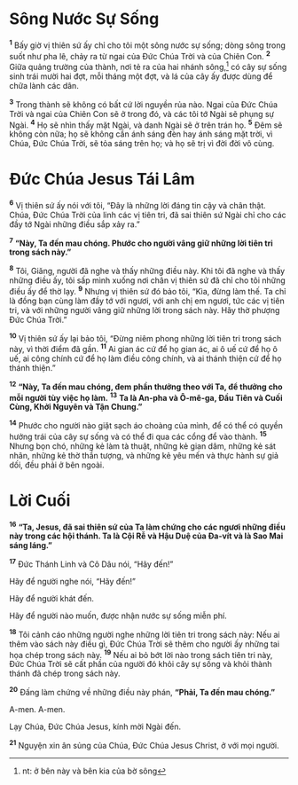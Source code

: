 # Sông Nước Sự Sống
<sup><b>1</b></sup> Bấy giờ vị thiên sứ ấy chỉ cho tôi một sông nước sự sống; dòng sông trong suốt như pha lê, chảy ra từ ngai của Ðức Chúa Trời và của Chiên Con. <sup><b>2</b></sup> Giữa quảng trường của thành, nơi tẻ ra của hai nhánh sông,[^1-3d36c174-0ff4-4c6e-9112-360e78a09490] có cây sự sống sinh trái mười hai đợt, mỗi tháng một đợt, và lá của cây ấy được dùng để chữa lành các dân.

<sup><b>3</b></sup> Trong thành sẽ không có bất cứ lời nguyền rủa nào. Ngai của Ðức Chúa Trời và ngai của Chiên Con sẽ ở trong đó, và các tôi tớ Ngài sẽ phụng sự Ngài. <sup><b>4</b></sup> Họ sẽ nhìn thấy mặt Ngài, và danh Ngài sẽ ở trên trán họ. <sup><b>5</b></sup> Ðêm sẽ không còn nữa; họ sẽ không cần ánh sáng đèn hay ánh sáng mặt trời, vì Chúa, Ðức Chúa Trời, sẽ tỏa sáng trên họ; và họ sẽ trị vì đời đời vô cùng.

# Ðức Chúa Jesus Tái Lâm
<sup><b>6</b></sup> Vị thiên sứ ấy nói với tôi, “Ðây là những lời đáng tin cậy và chân thật. Chúa, Ðức Chúa Trời của linh các vị tiên tri, đã sai thiên sứ Ngài chỉ cho các đầy tớ Ngài những điều sắp xảy ra.”

<sup><b>7</b></sup> **“Này, Ta đến mau chóng. Phước cho người vâng giữ những lời tiên tri trong sách này.”**

<sup><b>8</b></sup> Tôi, Giăng, người đã nghe và thấy những điều này. Khi tôi đã nghe và thấy những điều ấy, tôi sấp mình xuống nơi chân vị thiên sứ đã chỉ cho tôi những điều ấy để thờ lạy. <sup><b>9</b></sup> Nhưng vị thiên sứ đó bảo tôi, “Kìa, đừng làm thế. Ta chỉ là đồng bạn cùng làm đầy tớ với ngươi, với anh chị em ngươi, tức các vị tiên tri, và với những người vâng giữ những lời trong sách này. Hãy thờ phượng Ðức Chúa Trời.”

<sup><b>10</b></sup> Vị thiên sứ ấy lại bảo tôi, “Ðừng niêm phong những lời tiên tri trong sách này, vì thời điểm đã gần. <sup><b>11</b></sup> Ai gian ác cứ để họ gian ác, ai ô uế cứ để họ ô uế, ai công chính cứ để họ làm điều công chính, và ai thánh thiện cứ để họ thánh thiện.”

<sup><b>12</b></sup> **“Này, Ta đến mau chóng, đem phần thưởng theo với Ta, để thưởng cho mỗi người tùy việc họ làm.** <sup><b>13</b></sup> **Ta là An-pha và Ô-mê-ga, Ðầu Tiên và Cuối Cùng, Khởi Nguyên và Tận Chung.”**

<sup><b>14</b></sup> Phước cho người nào giặt sạch áo choàng của mình, để có thể có quyền hưởng trái của cây sự sống và có thể đi qua các cổng để vào thành. <sup><b>15</b></sup> Nhưng bọn chó, những kẻ làm tà thuật, những kẻ gian dâm, những kẻ sát nhân, những kẻ thờ thần tượng, và những kẻ yêu mến và thực hành sự giả dối, đều phải ở bên ngoài.

# Lời Cuối
<sup><b>16</b></sup> **“Ta, Jesus, đã sai thiên sứ của Ta làm chứng cho các ngươi những điều này trong các hội thánh. Ta là Cội Rễ và Hậu Duệ của Ða-vít và là Sao Mai sáng láng.”**

<sup><b>17</b></sup> Ðức Thánh Linh và Cô Dâu nói, “Hãy đến!”

Hãy để người nghe nói, “Hãy đến!”

Hãy để người khát đến.

Hãy để người nào muốn, được nhận nước sự sống miễn phí.

<sup><b>18</b></sup> Tôi cảnh cáo những người nghe những lời tiên tri trong sách này: Nếu ai thêm vào sách này điều gì, Ðức Chúa Trời sẽ thêm cho người ấy những tai họa chép trong sách này. <sup><b>19</b></sup> Nếu ai bỏ bớt lời nào trong sách tiên tri này, Ðức Chúa Trời sẽ cất phần của người đó khỏi cây sự sống và khỏi thành thánh đã chép trong sách này.

<sup><b>20</b></sup> Ðấng làm chứng về những điều này phán, **“Phải, Ta đến mau chóng.”**

A-men. A-men.

Lạy Chúa, Ðức Chúa Jesus, kính mời Ngài đến.

<sup><b>21</b></sup> Nguyện xin ân sủng của Chúa, Ðức Chúa Jesus Christ, ở với mọi người.

[^1-3d36c174-0ff4-4c6e-9112-360e78a09490]: nt: ở bên này và bên kia của bờ sông